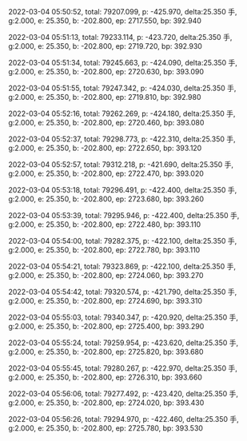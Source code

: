2022-03-04 05:50:52, total: 79207.099, p: -425.970, delta:25.350 手, g:2.000, e: 25.350, b: -202.800, ep: 2717.550, bp: 392.940

2022-03-04 05:51:13, total: 79233.114, p: -423.720, delta:25.350 手, g:2.000, e: 25.350, b: -202.800, ep: 2719.720, bp: 392.930

2022-03-04 05:51:34, total: 79245.663, p: -424.090, delta:25.350 手, g:2.000, e: 25.350, b: -202.800, ep: 2720.630, bp: 393.090

2022-03-04 05:51:55, total: 79247.342, p: -424.030, delta:25.350 手, g:2.000, e: 25.350, b: -202.800, ep: 2719.810, bp: 392.980

2022-03-04 05:52:16, total: 79262.269, p: -424.180, delta:25.350 手, g:2.000, e: 25.350, b: -202.800, ep: 2720.460, bp: 393.080

2022-03-04 05:52:37, total: 79298.773, p: -422.310, delta:25.350 手, g:2.000, e: 25.350, b: -202.800, ep: 2722.650, bp: 393.120

2022-03-04 05:52:57, total: 79312.218, p: -421.690, delta:25.350 手, g:2.000, e: 25.350, b: -202.800, ep: 2722.470, bp: 393.020

2022-03-04 05:53:18, total: 79296.491, p: -422.400, delta:25.350 手, g:2.000, e: 25.350, b: -202.800, ep: 2723.680, bp: 393.260

2022-03-04 05:53:39, total: 79295.946, p: -422.400, delta:25.350 手, g:2.000, e: 25.350, b: -202.800, ep: 2722.480, bp: 393.110

2022-03-04 05:54:00, total: 79282.375, p: -422.100, delta:25.350 手, g:2.000, e: 25.350, b: -202.800, ep: 2722.780, bp: 393.110

2022-03-04 05:54:21, total: 79323.869, p: -422.100, delta:25.350 手, g:2.000, e: 25.350, b: -202.800, ep: 2724.060, bp: 393.270

2022-03-04 05:54:42, total: 79320.574, p: -421.790, delta:25.350 手, g:2.000, e: 25.350, b: -202.800, ep: 2724.690, bp: 393.310

2022-03-04 05:55:03, total: 79340.347, p: -420.920, delta:25.350 手, g:2.000, e: 25.350, b: -202.800, ep: 2725.400, bp: 393.290

2022-03-04 05:55:24, total: 79259.954, p: -423.620, delta:25.350 手, g:2.000, e: 25.350, b: -202.800, ep: 2725.820, bp: 393.680

2022-03-04 05:55:45, total: 79280.267, p: -422.970, delta:25.350 手, g:2.000, e: 25.350, b: -202.800, ep: 2726.310, bp: 393.660

2022-03-04 05:56:06, total: 79277.492, p: -423.420, delta:25.350 手, g:2.000, e: 25.350, b: -202.800, ep: 2724.020, bp: 393.430

2022-03-04 05:56:26, total: 79294.970, p: -422.460, delta:25.350 手, g:2.000, e: 25.350, b: -202.800, ep: 2725.780, bp: 393.530